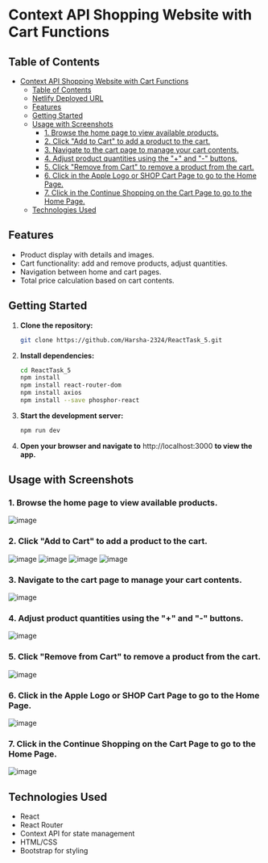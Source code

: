 # Context API Shopping Website with Cart Functions

## Table of Contents

- [Context API Shopping Website with Cart Functions](#context-api-shopping-website-with-cart-functions)
  - [Table of Contents](#table-of-contents)
  - [Netlify Deployed URL](#netlify-deployed-url)
  - [Features](#features)
  - [Getting Started](#getting-started)
  - [Usage with Screenshots](#usage-with-screenshots)
    - [1. Browse the home page to view available products.](#1-browse-the-home-page-to-view-available-products)
    - [2. Click "Add to Cart" to add a product to the cart.](#2-click-add-to-cart-to-add-a-product-to-the-cart)
    - [3. Navigate to the cart page to manage your cart contents.](#3-navigate-to-the-cart-page-to-manage-your-cart-contents)
    - [4. Adjust product quantities using the "+" and "-" buttons.](#4-adjust-product-quantities-using-the--and---buttons)
    - [5. Click "Remove from Cart" to remove a product from the cart.](#5-click-remove-from-cart-to-remove-a-product-from-the-cart)
    - [6. Click in the Apple Logo or SHOP Cart Page to go to the Home Page.](#6-click-in-the-apple-logo-or-shop-cart-page-to-go-to-the-home-page)
    - [7. Click in the Continue Shopping on the Cart Page to go to the Home Page.](#7-click-in-the-continue-shopping-on-the-cart-page-to-go-to-the-home-page)
  - [Technologies Used](#technologies-used)
 

## Features

- Product display with details and images.
- Cart functionality: add and remove products, adjust quantities.
- Navigation between home and cart pages.
- Total price calculation based on cart contents.

## Getting Started

1. **Clone the repository:**

   ```bash
   git clone https://github.com/Harsha-2324/ReactTask_5.git

   ```

2. **Install dependencies:**

   ```bash
   cd ReactTask_5
   npm install 
   npm install react-router-dom
   npm install axios
   npm install --save phosphor-react

   ```

3. **Start the development server:**

   ```bash
   npm run dev
   
   ```

4. **Open your browser and navigate to** http://localhost:3000 **to view the app.**

## Usage with Screenshots

### 1. Browse the home page to view available products.
 ![image](./public/image/Output_Screenshot/Screenshot%20(135).png)

### 2. Click "Add to Cart" to add a product to the cart.
 ![image](./public/image/Output_Screenshot/Screenshot%20(136).png)
 ![image](./public/image/Output_Screenshot/Screenshot%20(137).png)
 ![image](./public/image/Output_Screenshot/Screenshot%20(138).png)
 ![image](./public/image/Output_Screenshot/Screenshot%20(139).png)

### 3. Navigate to the cart page to manage your cart contents.
 ![image](./public/image/Output_Screenshot/Screenshot%20(140).png)
 
### 4. Adjust product quantities using the "+" and "-" buttons.
 ![image](./public/image/Output_Screenshot/Screenshot%20(140).png)
  
### 5. Click "Remove from Cart" to remove a product from the cart.
 ![image](./public/image/Output_Screenshot/Screenshot%20(141).png)
  
### 6. Click in the Apple Logo or SHOP Cart Page to go to the Home Page.
 ![image](./public/image/Output_Screenshot/Screenshot%20(135).png)

### 7. Click in the Continue Shopping on the Cart Page to go to the Home Page.
 ![image](./public/image/Output_Screenshot/Screenshot%20(135).png)

## Technologies Used

- React
- React Router
- Context API for state management
- HTML/CSS
- Bootstrap for styling
